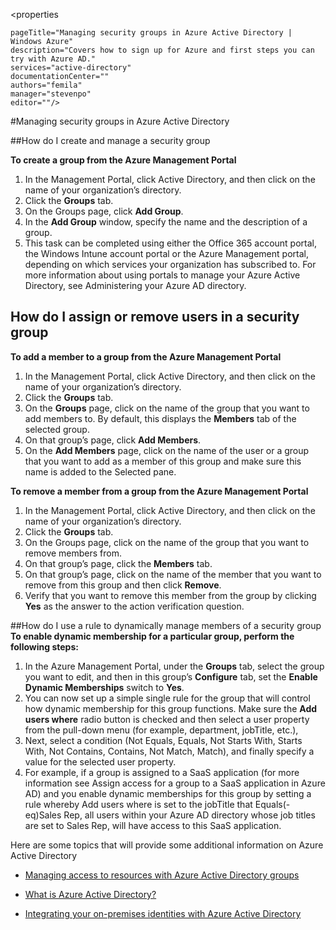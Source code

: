 <properties

	pageTitle="Managing security groups in Azure Active Directory | Windows Azure"
	description="Covers how to sign up for Azure and first steps you can try with Azure AD."
	services="active-directory"
	documentationCenter=""
	authors="femila"
	manager="stevenpo"
	editor=""/>

<tags
	ms.service="active-directory" 
	ms.date="07/13/2015" 
	wacn.date=""/>


#Managing security groups in Azure Active Directory


##How do I create and manage a security group

**To create a group from the Azure Management Portal**

1. In the Management Portal, click Active Directory, and then click on the name of your organization’s directory.
2. Click the **Groups** tab.
3. On the Groups page, click **Add Group**.
4. In the **Add Group** window, specify the name and the description of a group.
5. This task can be completed using either the Office 365 account portal, the Windows Intune account portal or the Azure Management portal, depending on which services your organization has subscribed to. For more information about using portals to manage your Azure Active Directory, see Administering your Azure AD directory.

## How do I assign or remove users in a security group

**To add a member to a group from the Azure Management Portal**

1. In the Management Portal, click Active Directory, and then click on the name of your organization’s directory.
2. Click the **Groups** tab.
3. On the **Groups** page, click on the name of the group that you want to add members to. By default, this displays the **Members** tab of the selected group.
4. On that group’s page, click **Add Members**.
5. On the **Add Members** page, click on the name of the user or a group that you want to add as a member of this group and make sure this name is added to the Selected pane.


**To remove a member from a group from the Azure Management Portal**

1. In the Management Portal, click Active Directory, and then click on the name of your organization’s directory.
2. Click the **Groups** tab.
3. On the Groups page, click on the name of the group that you want to remove members from.
4. On that group’s page, click the **Members** tab.
5. On that group’s page, click on the name of the member that you want to remove from this group and then click **Remove**.
6. Verify that you want to remove this member from the group by clicking **Yes** as the answer to the action verification question.


##How do I use a rule to dynamically manage members of a security group
**To enable dynamic membership for a particular group, perform the following steps:**

1. In the Azure Management Portal, under the **Groups** tab, select the group you want to edit, and then in this group’s **Configure** tab, set the **Enable Dynamic Memberships** switch to **Yes**.
2. You can now set up a simple single rule for the group that will control how dynamic membership for this group functions. Make sure the **Add users where** radio button is checked and then select a user property from the pull-down menu (for example, department, jobTitle, etc.), 
3. Next, select a condition (Not Equals, Equals, Not Starts With, Starts With, Not Contains, Contains, Not Match, Match), and finally specify a value for the selected user property.
4. For example, if a group is assigned to a SaaS application (for more information see Assign access for a group to a SaaS application in Azure AD) and you enable dynamic memberships for this group by setting a rule whereby Add users where is set to the jobTitle that Equals(-eq)Sales Rep, all users within your Azure AD directory whose job titles are set to Sales Rep, will have access to this SaaS application.

Here are some topics that will provide some additional information on Azure Active Directory 

* [Managing access to resources with Azure Active Directory groups](/documentation/articles/active-directory-manage-groups)

* [What is Azure Active Directory?](/documentation/articles/active-directory-whatis)

* [Integrating your on-premises identities with Azure Active Directory](/documentation/articles/active-directory-aadconnect)